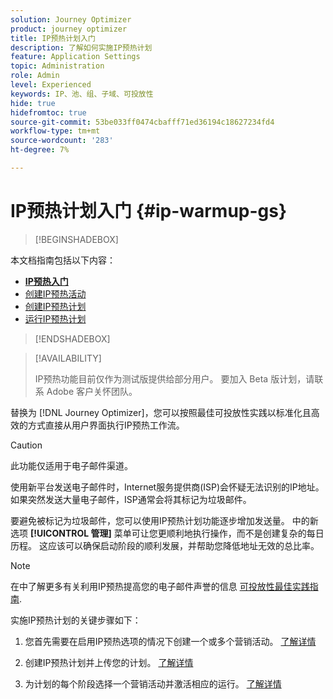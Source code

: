 ```yaml
---
solution: Journey Optimizer
product: journey optimizer
title: IP预热计划入门
description: 了解如何实施IP预热计划
feature: Application Settings
topic: Administration
role: Admin
level: Experienced
keywords: IP、池、组、子域、可投放性
hide: true
hidefromtoc: true
source-git-commit: 53be033ff0474cbafff71ed36194c18627234fd4
workflow-type: tm+mt
source-wordcount: '283'
ht-degree: 7%

---
```


# IP预热计划入门 {#ip-warmup-gs}

<!--
>[!CONTEXTUALHELP]
>id="ajo_admin_ip_warmup_plan"
>title="Define your IP warmup plan"
>abstract="You can perform IP warmup workflows directly from the Journey Optimizer interface in a standardized and efficient way that follows the best practices for optimal deliverability."
-->

>[!BEGINSHADEBOX]

本文档指南包括以下内容：

* **[IP预热入门](ip-warmup-gs.md)**
* [创建IP预热活动](ip-warmup-campaign.md)
* [创建IP预热计划](ip-warmup-plan.md)
* [运行IP预热计划](ip-warmup-running.md)

>[!ENDSHADEBOX]

>[!AVAILABILITY]
>
>IP预热功能目前仅作为测试版提供给部分用户。 要加入 Beta 版计划，请联系 Adobe 客户关怀团队。

替换为 [!DNL Journey Optimizer]，您可以按照最佳可投放性实践以标准化且高效的方式直接从用户界面执行IP预热工作流。

>[!CAUTION]
>
>此功能仅适用于电子邮件渠道。

使用新平台发送电子邮件时，Internet服务提供商(ISP)会怀疑无法识别的IP地址。 如果突然发送大量电子邮件，ISP通常会将其标记为垃圾邮件。

要避免被标记为垃圾邮件，您可以使用IP预热计划功能逐步增加发送量。 中的新选项 **[!UICONTROL 管理]** 菜单可让您更顺利地执行操作，而不是创建复杂的每日历程。 这应该可以确保启动阶段的顺利发展，并帮助您降低地址无效的总比率。

>[!NOTE]
>
>在中了解更多有关利用IP预热提高您的电子邮件声誉的信息 [可投放性最佳实践指南](https://experienceleague.adobe.com/docs/deliverability-learn/deliverability-best-practice-guide/additional-resources/generic-resources/increase-reputation-with-ip-warming.html).

<!--
Benefits

* Standardization on Campaign which will be easy for practitioners too > why?

* No more pain of creating queries, audiences and testing those as system will create the audiences. 

* Ease of excluding domains and changing the plan with help of simple toggles to exclude OR by editing numbers inline or create new phases or reupload plan if drastic change. No more pain of editing audience definitions, journey conditions

* There is an expectation that with this, it will ease around 30% of effort and will be much better experience for consultant/partner/practitioner - right from planning to execution to reporting
-->

实施IP预热计划的关键步骤如下：

1. 您首先需要在启用IP预热选项的情况下创建一个或多个营销活动。 [了解详情](ip-warmup-campaign.md) <!--this is usually done by a marketer persona??)-->

1. 创建IP预热计划并上传您的计划。 [了解详情](ip-warmup-plan.md) <!--this is usually done by a deliverability consultant??-->

1. 为计划的每个阶段选择一个营销活动并激活相应的运行。 [了解详情](ip-warmup-running.md)
